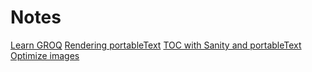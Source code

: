 
# Notes

[Learn GROQ](https://hdoro.dev/learn-groq)
[Rendering portableText](https://hdoro.dev/rendering-portable-text-from-scratch)
[TOC with Sanity and portableText](https://kittygiraudel.com/2022/05/19/table-of-contents-with-sanity-portable-text/)
[Optimize images ](https://hdoro.dev/performant-sanity-io-images)
